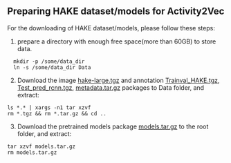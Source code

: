 ## Preparing HAKE dataset/models for Activity2Vec

For the downloading of HAKE dataset/models, please follow these steps:

1. prepare a directory with enough free space(more than 60GB) to store data.
```
  mkdir -p /some/data_dir
  ln -s /some/data_dir Data
```

2. Download the image [hake-large.tgz](https://1drv.ms/u/s!ArUVoRxpBphYgtVPpYBkJoJ1x6_HiQ?e=pWdrTY) and annotation [Trainval_HAKE.tgz](https://1drv.ms/u/s!ArUVoRxpBphYgtVN5AQc4LHFXEypDA?e=iNwhuW), [Test_pred_rcnn.tgz](https://1drv.ms/u/s!ArUVoRxpBphYgtVM-Sg05B5CgA7IeA?e=a4674G), [metadata.tar.gz](https://1drv.ms/u/s!ArUVoRxpBphYgtVLKWxYxBPNipXkBg?e=qkwHpL) packages to Data folder, and extract:
```
ls *.* | xargs -n1 tar xzvf
rm *.tgz && rm *.tar.gz && cd ..
```

3. Download the pretrained models package [models.tar.gz](https://1drv.ms/u/s!ArUVoRxpBphYgtYOc3qB_mrVvRHo7w?e=AIH467) to the root folder, and extract: 
```
tar xzvf models.tar.gz
rm models.tar.gz
```